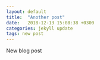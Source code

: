```yaml
---
layout: default
title:  "Another post"
date:   2018-12-13 15:08:38 +0300
categories: jekyll update
tags: new post
---
```


New blog post
